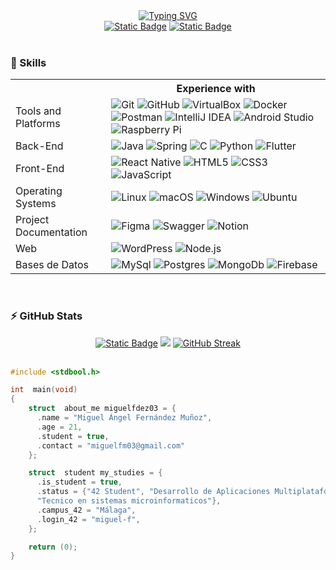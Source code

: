 <div align="center">
    <a href="https://git.io/typing-svg">
        <img src="https://readme-typing-svg.demolab.com?font=Doto&weight=900&size=25&pause=1000&center=true&vCenter=true&width=435&lines=Hi+there!+I'm+miguelfdez03;Welcome+to+my+Github" alt="Typing SVG" />
    </a>
</div>

<div align="center" >
    <a href="https://www.linkedin.com/in/miguelfdezmunoz/"><img alt="Static Badge" src="https://img.shields.io/badge/LinkedIn-0077B5?style=for-the-badge&logo=linkedin&logoColor=white"></a>
    <a href="https://www.42malaga.com/"><img alt="Static Badge" src="https://img.shields.io/badge/Miguel--Fdez-white?style=for-the-badge&logo=42&logoColor=black"></a>
</div>

<br>

<h3>🔩 Skills</h3>
<div align="center">
<table>
    <tr>
        <th></th>
        <th>Experience with</th>
    </tr>
     <tr>
             <tr>
        <td>Tools and Platforms</td>
        <td>
            <img src="https://img.shields.io/badge/Git-F05032?logo=git&logoColor=fff&style=for-the-badge" 
                alt="Git">
            <img src="https://img.shields.io/badge/github-181717?logo=github&logoColor=fff&style=for-the-badge" 
                alt="GitHub">
            <img src="https://img.shields.io/badge/VirtualBox-183A61?logo=virtualbox&logoColor=fff&style=for-the-badge"
                alt="VirtualBox">
          <img src="https://img.shields.io/badge/docker-%230db7ed.svg?style=for-the-badge&logo=docker&logoColor=white" 
                alt="Docker">
          <img src="https://img.shields.io/badge/Postman-FF6C37?style=for-the-badge&logo=postman&logoColor=white"
                alt="Postman">
            <img src="https://img.shields.io/badge/IntelliJIDEA-000000.svg?style=for-the-badge&logo=intellij-idea&logoColor=white"
                alt="IntelliJ IDEA">
            <img src="https://img.shields.io/badge/android%20studio-346ac1?style=for-the-badge&logo=android%20studio&logoColor=white"
                alt="Android Studio">
            <img src="https://img.shields.io/badge/-Raspberry_Pi-C51A4A?style=for-the-badge&logo=Raspberry-Pi)"
                alt="Raspberry Pi">
        </td>
    </tr>
        <td>Back-End</td>
        <td>
             <img src="https://img.shields.io/badge/java-%23ED8B00.svg?style=for-the-badge&logo=openjdk&logoColor=white"
                alt="Java">
            <img src="https://img.shields.io/badge/spring-%236DB33F.svg?style=for-the-badge&logo=spring&logoColor=white"
                alt="Spring">
            <img src="https://img.shields.io/badge/c-%2300599C.svg?style=for-the-badge&logo=c&logoColor=white"
                alt="C">
            <img src="https://img.shields.io/badge/python-3670A0?style=for-the-badge&logo=python&logoColor=ffdd54"
                alt="Python">
             <img src="https://img.shields.io/badge/Flutter-%2302569B.svg?style=for-the-badge&logo=Flutter&logoColor=white"
                alt="Flutter">
        </td>
    </tr>
    <tr>
        <td>Front-End</td>
        <td>
            <img src="https://img.shields.io/badge/react_native-%2320232a.svg?style=for-the-badge&logo=react&logoColor=%2361DAFB"
                alt="React Native">
            <img src="https://img.shields.io/badge/html5-%23E34F26.svg?style=for-the-badge&logo=html5&logoColor=white"
                alt="HTML5">
            <img src="https://img.shields.io/badge/css3-%231572B6.svg?style=for-the-badge&logo=css3&logoColor=white"
                alt="CSS3">
          <img src="https://img.shields.io/badge/javascript-%23323330.svg?style=for-the-badge&logo=javascript&logoColor=%23F7DF1E"
                alt="JavaScript">
        </td>
    </tr>
    <tr>
        <td>Operating Systems</td>
        <td>
            <img src="https://img.shields.io/badge/Linux-eaaf02?logo=linux&logoColor=fff&style=for-the-badge"
                alt="Linux">
            <img src="https://img.shields.io/badge/mac%20os-000000?style=for-the-badge&logo=macos&logoColor=F0F0F0"
                alt="macOS">
            <img src="https://img.shields.io/badge/Windows-0078D6?style=for-the-badge&logo=windows&logoColor=white"
                alt="Windows">
            <img src="https://img.shields.io/badge/Ubuntu-E95420?logo=ubuntu&logoColor=fff&style=for-the-badge"
                alt="Ubuntu">
        </td>
    </tr>
        <tr>
        <td>Project Documentation</td>
        <td>
            <img src="https://img.shields.io/badge/figma-%23F24E1E.svg?style=for-the-badge&logo=figma&logoColor=white" 
                alt="Figma">
            <img src="https://img.shields.io/badge/-Swagger-%23Clojure?style=for-the-badge&logo=swagger&logoColor=white"
                alt="Swagger">
            <img src="https://img.shields.io/badge/Notion-000?logo=notion&logoColor=fff&style=for-the-badge"
                alt="Notion">
        </td>
    </tr>
    <tr>
        <td>Web</td>
        <td>
            <img src="https://img.shields.io/badge/WordPress-21759B?logo=wordpress&logoColor=fff&style=for-the-badge"
                alt="WordPress">
          <img src="https://img.shields.io/badge/node.js-6DA55F?style=for-the-badge&logo=node.js&logoColor=white"
                alt="Node.js">
        </td>
    </tr>
       <tr>
        <td>Bases de Datos</td>
        <td>
            <img src="https://img.shields.io/badge/mysql-4479A1.svg?style=for-the-badge&logo=mysql&logoColor=white"
                alt="MySql">
          <img src="https://img.shields.io/badge/postgres-%23316192.svg?style=for-the-badge&logo=postgresql&logoColor=white"
                alt="Postgres">
            <img src="https://img.shields.io/badge/MongoDB-%234ea94b.svg?style=for-the-badge&logo=mongodb&logoColor=white"
                alt="MongoDb">
            <img src="https://img.shields.io/badge/firebase-a08021?style=for-the-badge&logo=firebase&logoColor=ffcd34"
                alt="Firebase">
        </td>
    </tr>
</table>
</div>

<br>
<h3>⚡️ GitHub Stats</h3>
<div align="center">
  <a href=""><img alt="Static Badge" src="http://github-profile-summary-cards.vercel.app/api/cards/repos-per-language?username=miguelfdez03&theme=dark"></a>
  <a href=""><img src="http://github-profile-summary-cards.vercel.app/api/cards/stats?username=miguelfdez03&theme=dark" /></a>
  <a href="https://git.io/streak-stats"><img src="https://streak-stats.demolab.com?user=miguelfdez03&theme=dark" alt="GitHub Streak" /></a>
</div>

<br>

```c
#include <stdbool.h>

int  main(void)
{
    struct  about_me miguelfdez03 = {
      .name = "Miguel Ángel Fernández Muñoz",
      .age = 21,
      .student = true,
      .contact = "miguelfm03@gmail.com"
    };

    struct  student my_studies = {
      .is_student = true,
      .status = {"42 Student", "Desarrollo de Aplicaciones Multiplataforma",
      "Tecnico en sistemas microinformaticos"},
      .campus_42 = "Málaga",
      .login_42 = "miguel-f",
    };

    return (0);
}
```

<!--
**miguelfdez03/miguelfdez03** is a ✨ _special_ ✨ repository because its `README.md` (this file) appears on your GitHub profile.

Here are some ideas to get you started:

- 🔭 I’m currently working on ...
- 🌱 I’m currently learning ...
- 👯 I’m looking to collaborate on ...
- 🤔 I’m looking for help with ...
- 💬 Ask me about ...
- 📫 How to reach me: ...
- 😄 Pronouns: ...
- ⚡ Fun fact: ...
-->

